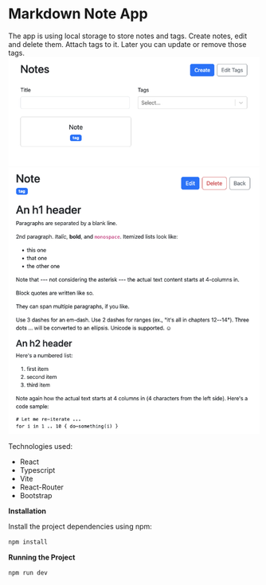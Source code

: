 # Markdown Note App

The app is using local storage to store notes and tags.
Create notes, edit and delete them. Attach tags to it. Later you can update or remove those tags.
![Main Page](./screenshot-1.png)
![Show Markdown](./screenshot-2.png)

Technologies used:

- React
- Typescript
- Vite
- React-Router
- Bootstrap

**Installation**

Install the project dependencies using npm:

```bash
npm install
```

**Running the Project**

```bash
npm run dev
```
